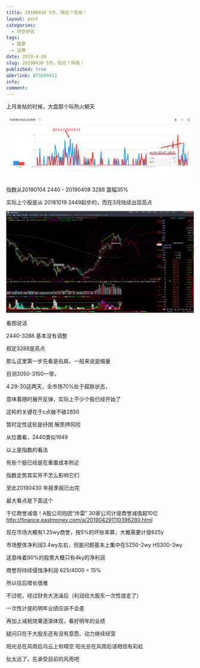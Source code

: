 ```yaml
---
title: 20190430 5月，阳光？风雨！
layout: post
categories:
  - 时空研究
tags:
  - 股票
  - 证券
date: 2019-4-30
slug: 20190430 5月，阳光？风雨！
published: true
abbrlink: 875899413
info:
comment:
---
```


上月发帖的时候，大盘那个叫热火朝天

![20190430-0](/images/20190430-0.png)

 指数从20190104  2440 - 20190408 3288  震幅35%

实际上个股是从 20181019 2449起步的，而在3月陆续出现高点

![20190430-1](/images/20190430-1.png)

看图说话

2440-3288 基本没有调整

假定3288是高点

那么这里第一步先看是右肩，一般来说是缩量

目测3050-3150一带，

4.29-30这两天，全市场70%处于超跌状态，

意味着随时展开反弹，实际上不少个股已经开始了

这轮的关键在于c点破不破2850

暂时定性这轮是纾困 解质押风险

从位置看，2440类似1949

以上是指数的看法

有些个股已经是在重置成本附近

指数走势其实并不怎么影响它们









至此20190430 年报季报已出完

最大看点是下面这个

千亿商誉减值！A股公司抱团“炸雷” 30家公司计提商誉减值超10亿
http://finance.eastmoney.com/a/201904291110396280.html
 
现在市场大概有1.25wy商誉，按5%的坏账率算，大概需要计提625y

市场整体净利润3.4wy左右，但是问题基本上集中在SZ50-2wy  HS300-3wy

这意味着90%的股票大概只有4ky的净利润

商誉将持续侵蚀净利润 625/4000 = 15%

所以往后增长很难

不过呢，经过财务大洗澡后（利润给大股东一次性提走了）

一次性计提的明年业绩应该不会差

再加上减税效果逐渐体现，看好明年的业绩

疑问只在于大股东还有没有意愿、动力继续经营


阳光总在风雨后乌云上有晴空
阳光总在风雨后请相信有彩虹

扯太远了，先承受目前的风雨吧
